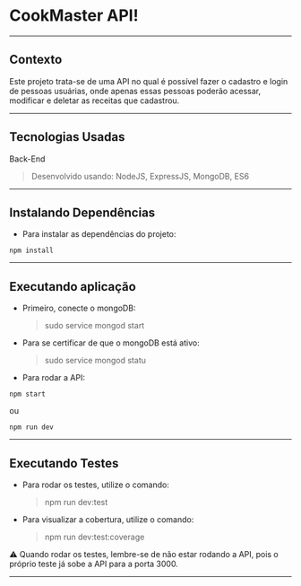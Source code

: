 # CookMaster API!
---

## Contexto

Este projeto trata-se de uma API no qual é possível fazer o cadastro e login de pessoas usuárias, onde apenas essas pessoas poderão acessar, modificar e deletar as receitas que cadastrou.

---

## Tecnologias Usadas

Back-End
> Desenvolvido usando: NodeJS, ExpressJS, MongoDB, ES6

---

## Instalando Dependências

* Para instalar as dependências do projeto:
```
npm install
```

---

## Executando aplicação

* Primeiro, conecte o mongoDB: 
  > sudo service mongod start

* Para se certificar de que o mongoDB está ativo:
  > sudo service mongod statu
 
* Para rodar a API:

```
npm start
```

ou

```
npm run dev
```
  
---

## Executando Testes

* Para rodar os testes, utilize o comando:
  > npm run dev:test

* Para visualizar a cobertura, utilize o comando:
  > npm run dev:test:coverage


⚠️ Quando rodar os testes, lembre-se de não estar rodando a API, pois o próprio teste já sobe a API para a porta 3000.


---
 
